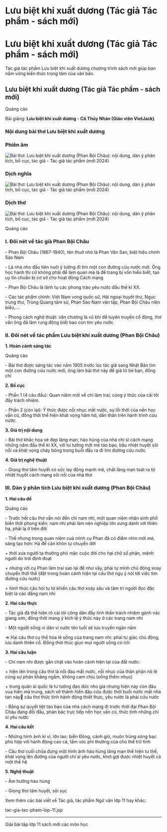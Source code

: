 # Lưu biệt khi xuất dương (Tác giả Tác phẩm - sách mới)

# Lưu biệt khi xuất dương (Tác giả Tác phẩm - sách mới)

Tác giả tác phẩm Lưu biệt khi xuất dương chương trình sách mới giúp bạn nắm vững kiến thức trọng tâm của văn bản.

## Lưu biệt khi xuất dương (Tác giả Tác phẩm - sách mới)

Quảng cáo

Bài giảng: **Lưu biệt khi xuất dương - Cô Thúy Nhàn (Giáo viên VietJack)**

### Nội dung bài thơ Lưu biệt khi xuất dương

### Phiên âm

![Bài thơ: Lưu biệt khi xuất dương \(Phan Bội Châu\): nội dung, dàn ý phân tích, bố cục, tác giả - Tác giả tác phẩm \(mới 2024\)](https://vietjack.com/ngu-van-11/images/luu-biet-khi-xuat-duong.PNG)

### Dịch nghĩa

![Bài thơ: Lưu biệt khi xuất dương \(Phan Bội Châu\): nội dung, dàn ý phân tích, bố cục, tác giả - Tác giả tác phẩm \(mới 2024\)](https://vietjack.com/ngu-van-11/images/luu-biet-khi-xuat-duong-1.PNG)

### Dịch thơ

![Bài thơ: Lưu biệt khi xuất dương \(Phan Bội Châu\): nội dung, dàn ý phân tích, bố cục, tác giả - Tác giả tác phẩm \(mới 2024\)](https://vietjack.com/ngu-van-11/images/luu-biet-khi-xuat-duong-2.PNG)

Quảng cáo

### I. Đôi nét về tác giả Phan Bội Châu

\- Phan Bội Châu (1867-1940), tên thuở nhỏ là Phan Văn San, biệt hiệu chính Sào Nam 

\- Là nhà nho đầu tiên nuôi ý tưởng đi tìm một con đường cứu nước mới. Ông học hành thi cử không phải để làm quan mà là để trang bị vốn hiểu biết, tạo uy tín chuẩn bị cơ sở cho hoạt động Cách mạng 

\- Phan Bội Châu là lãnh tụ các phong trào yêu nước đầu thế kỉ XX. 

\- Các tác phẩm chính: Việt Nam vong quốc sử, Hải ngoại huyết thư, Ngục trung thư, Trùng Quang tâm sử, Phan Sào Nam văn tập, Phan Bội Châu niên biểu,.... 

\- Phong cách nghệ thuật: văn chương là vũ khí để tuyên truyền cổ động, thơ văn ông đã làm rung động biết bao con tim yêu nước 

### II. Đôi nét về tác phẩm Lưu biệt khi xuất dương (Phan Bội Châu)

**1\. Hoàn cảnh sáng tác**

Quảng cáo

\- Bài thơ được sáng tác vào năm 1905 trước lúc tác giả sang Nhật Bản tìm một con đường cứu nước mới, ông làm bài thơ này để giã từ bè bạn, đồng chí 

**2\. Bố cục**

\- Phần 1 (4 câu đầu): Quan niệm mới về chí làm trai, cùng ý thức của cái tôi đầy trách nhiệm. 

\- Phần 2 (còn lại): Ý thức được nỗi nhục mất nước, sự lỗi thời của nền học vấn cũ, đồng thời thể hiện khát vọng hăm hở, dấn thân trên hành trình cứu nước. 

**3\. Giá trị nội dung**

\- Bài thơ khắc họa vẻ đẹp lãng mạn, hào hùng của nhà chí sĩ cách mạng những năm đầu thế kỉ XX, với tư tưởng mới mẻ táo bạo, bầu nhiệt huyết sôi nổi và khát vọng cháy bỏng trong buổi đầu ra đi tìm đường cứu nước 

**4\. Giá trị nghệ thuật**

\- Giọng thơ tâm huyết có sức lay động mạnh mẽ, chất lãng mạn toát ra từ nhiệt huyết cách mạng sôi nổi của nhà thơ 

### III. Dàn ý phân tích Lưu biệt khi xuất dương (Phan Bội Châu)

**1\. Hai câu đề**

Quảng cáo

\- Trước hết câu thơ vẫn nói đến chí nam nhi, một quan niệm nhân sinh phổ biến thời phong kiến: nam nhi phải làm nên nghiệp lớn xưng danh với thiên hạ, phải lạ ở trên đời 

\- Thế nhưng trong quan niệm cuả mình cụ Phan đã có điểm nhìn mới mẻ, sáng tạo hơn: Há để càn khôn tự chuyển dời 

\+ thời xưa người ta thưởng phó mặc cuộc đời cho hai chữ số phận, mệnh người do trời định đoạt 

\+ nhưng với cụ Phan làm trai sao lại để như vậy, phải tự mình chủ động xoay chuyển thời thế (đặt trong hoàn cảnh hiện tại câu thơ ngụ ý nói tới việc tìm đường cứu nước) 

\+ hình thức câu hỏi tu từ khiến câu thơ xoáy sâu và tâm trí người đọc đặc biệt là các đấng nam nhi 

**2\. Hai câu thực**

\- Tác giả đã thể hiện rõ cái tôi công dân đầy tinh thần trách nhiệm gánh vác giang sơn, đồng thời mang ý kích lệ ý thức này ở các trang nam nhi 

\- Một người sống vì dân vì nước tên tuổi sẽ lưu truyền ngàn năm 

⇒ Hai câu thơ cụ thể hóa lẽ sống của trang nam nhi: phải tự giác chủ động, lưu danh thiên cổ. Đồng thời thúc giục mọi người sống có ích 

**3\. Hai câu luận**

\- Chí nam nhi được gắn chặt vào hoàn cảnh hiện tại của đất nước: 

\+ hiện lên trong câu thơ là nỗi đau mất nước, nỗi nhục của thân phận nô lệ cùng sự phản kháng ngầm, không cam chịu (sống thêm nhục) 

\+ trung quân ái quốc là tư tưởng đạo đức nho gia nhưng hiện nay còn đâu vua hiền mà trung, sách vở thánh hiền đâu cứu được thời buổi nước mất nhà tan này câu thơ thức tỉnh hành động thiết thực, yêu nước là phải cứu nước 

\- Bằng sự quyết liệt táo bạo của nhà cách mạng đi trước thời đại Phan Bội Châu đang đối đầu, phản bác trực tiếp nền học vấn cũ, thức tỉnh những chí sĩ yêu nước 

**4\. Hai câu kết**

\- Những hình ảnh kì vĩ, lớn lao: biển Đông, cánh gió, muôn trùng sóng bạc phù hợp với hành động cao cả, tầm vóc phi thường của chủ thể trữ tình 

\- Câu thơ cuối chứa đựng một hình ảnh hào hùng lãng mạn thể hiện tư thế, khát vọng lên đường của người chí sĩ yêu nước, khơi gợi được nhiệt huyết cả một thế hệ 

**5\. Nghệ thuật**

\- Âm hưởng hào hùng 

\- Giọng thơ tâm huyết, sôi sục 

Xem thêm các bài viết về Tác giả, tác phẩm Ngữ văn lớp 11 hay khác:

tac-gia-tac-pham-lop-11.jsp

* * *

Giải bài tập lớp 11 sách mới các môn học
